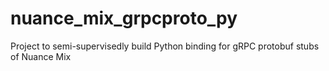 # nuance_mix_grpcproto_py
Project to semi-supervisedly build Python binding for gRPC protobuf stubs of Nuance Mix
